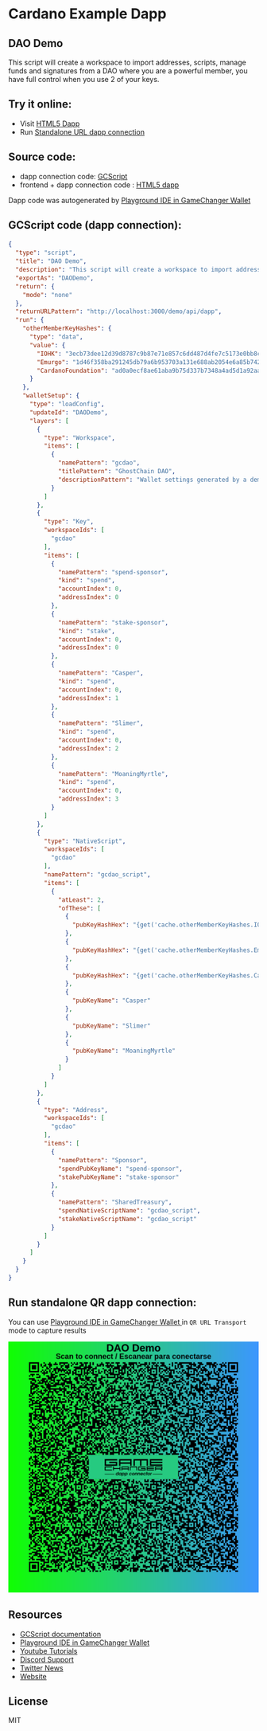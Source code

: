 
# Cardano Example Dapp

## **DAO Demo**

This script will create a workspace to import addresses, scripts, manage funds and signatures from a DAO where you are a powerful member, you have full control when you use 2 of your keys. 


## Try it online: 

-  Visit [HTML5 Dapp](https://raw.githubusercontent.com/GameChangerFinance/gamechanger.wallet/main/examples/DAO%20Demo.html)
-  Run [Standalone URL dapp connection](https://beta-wallet.gamechanger.finance/api/2/run/1-H4sIAAAAAAAAA51V227bMAz9FcEv24Cs8TV2-lZ0lxZbt2HtsIehGGiTjo3akiHJTYMi_z7KuTVNi6F9i0np8FDnkLn37KIj79gzha476408W9vGBT6cfBcfqFUcQlplayU5cVXVRqwCYl43jSg0gSUBYq70jemgIGGVqNtOaSsAUZMxZEbrO_yjBQkzEmUv0QiQKEw9k2B7PihKrVqGctXnFWkSC9UL0A6-U3PSZd-Iltqc9GhIVXDrkBwNJa1Wjbsmh1RvSIRCle5DixtamCNuhu4crxOzanHdoSauzs3de61C171UkrzlJvHr59cfYC25I15lbXc8HjeqgKZSxh5Hvu-PkYHG0NVjhK5ziP0Apyw3cTHw_UKLMzAVGRdfvzqCBT58C01PLnz-_ewLhyMq8jRCoiDEaIpZmqXFNM9SSgPKkrSYIMZZinFJaZEEaUR-nmdFGjPUx7bXM8UYAcaTMkqyHMJpEMYJ5ukUJvk0iVI_giAKaJJlkId-EtMEsiRP4xAnYcAYp6ARpPqkWCBYqw7og09FmQFNAshhmqcJRlHKPOMMYsAEA5iGAMh8gaD04zzMMPSW_IpzaBqyl_yW3YPmGwV4qmRZz7hm33EpOsc9WRpYkOb3-rO983tjMc7WltpVUkJLO4FmBYLaOHkX_uzEOq2gls5d-7benfo9UBWGrK3lzIgZSdLMDEW-YA86mTfmZ5Nvrc-IR97yejnaMmW5ucZ2JM7RUV1zu36evOlI4nvTKWmUZoCbWuImzJ9QFKyKPZdId96xz4HVfG0CjsAjQAs39ASgC78K8BSYzMupBYdIl03dvgIpPES6UCBZrouFdsvrpYDRnnDf2PK3dLnZh88q-ITp_m636E5esF8JjGXaI0-VVzz_NMS7Pl9vhDPHwbufkX37poCioqOntsaR2w1v3i09R_XFl1dr4dXXDzbCPtI3foqdMw7ia50P4vuqsQgPZThZSfSaGbrcmn0wwI-HNR_P1zAH-yf2BuYJ11b8d4RXPPmm14tNkYeuWQM9ssSA-79jwyMsl_8AhXUebpcHAAA)

## Source code:

- dapp connection code: [GCScript](DAO%20Demo.gcscript)
- frontend + dapp connection code : [HTML5 dapp](DAO%20Demo.html)

Dapp code was autogenerated by [Playground IDE in GameChanger Wallet ](https://beta-wallet.gamechanger.finance/playground)

## GCScript code (dapp connection):
```json
{
  "type": "script",
  "title": "DAO Demo",
  "description": "This script will create a workspace to import addresses, scripts, manage funds and signatures from a DAO where you are a powerful member, you have full control when you use 2 of your keys.",
  "exportAs": "DAODemo",
  "return": {
    "mode": "none"
  },
  "returnURLPattern": "http://localhost:3000/demo/api/dapp",
  "run": {
    "otherMemberKeyHashes": {
      "type": "data",
      "value": {
        "IOHK": "3ecb73dee12d39d8787c9b87e71e857c6dd487d4fe7c5173e0bb8c74",
        "Emurgo": "1d46f358ba291245db79a6b953703a131e688ab2054e6a85b742d621",
        "CardanoFoundation": "ad0a0ecf8ae61aba9b75d337b7348a4ad5d1a92aad9d8aeaf04b28d2"
      }
    },
    "walletSetup": {
      "type": "loadConfig",
      "updateId": "DAODemo",
      "layers": [
        {
          "type": "Workspace",
          "items": [
            {
              "namePattern": "gcdao",
              "titlePattern": "GhostChain DAO",
              "descriptionPattern": "Wallet settings generated by a demo script to create a DAO."
            }
          ]
        },
        {
          "type": "Key",
          "workspaceIds": [
            "gcdao"
          ],
          "items": [
            {
              "namePattern": "spend-sponsor",
              "kind": "spend",
              "accountIndex": 0,
              "addressIndex": 0
            },
            {
              "namePattern": "stake-sponsor",
              "kind": "stake",
              "accountIndex": 0,
              "addressIndex": 0
            },
            {
              "namePattern": "Casper",
              "kind": "spend",
              "accountIndex": 0,
              "addressIndex": 1
            },
            {
              "namePattern": "Slimer",
              "kind": "spend",
              "accountIndex": 0,
              "addressIndex": 2
            },
            {
              "namePattern": "MoaningMyrtle",
              "kind": "spend",
              "accountIndex": 0,
              "addressIndex": 3
            }
          ]
        },
        {
          "type": "NativeScript",
          "workspaceIds": [
            "gcdao"
          ],
          "namePattern": "gcdao_script",
          "items": [
            {
              "atLeast": 2,
              "ofThese": [
                {
                  "pubKeyHashHex": "{get('cache.otherMemberKeyHashes.IOHK')}"
                },
                {
                  "pubKeyHashHex": "{get('cache.otherMemberKeyHashes.Emurgo')}"
                },
                {
                  "pubKeyHashHex": "{get('cache.otherMemberKeyHashes.CardanoFoundation')}"
                },
                {
                  "pubKeyName": "Casper"
                },
                {
                  "pubKeyName": "Slimer"
                },
                {
                  "pubKeyName": "MoaningMyrtle"
                }
              ]
            }
          ]
        },
        {
          "type": "Address",
          "workspaceIds": [
            "gcdao"
          ],
          "items": [
            {
              "namePattern": "Sponsor",
              "spendPubKeyName": "spend-sponsor",
              "stakePubKeyName": "stake-sponsor"
            },
            {
              "namePattern": "SharedTreasury",
              "spendNativeScriptName": "gcdao_script",
              "stakeNativeScriptName": "gcdao_script"
            }
          ]
        }
      ]
    }
  }
}
```

## Run standalone QR dapp connection: 

You can use [Playground IDE in GameChanger Wallet ](https://beta-wallet.gamechanger.finance/playground) in `QR URL Transport` mode to capture results

[![This GCScript/URL is too large! make it shorter uploading parts to GCFS. Unable to generate QR code](DAO%20Demo.png)](https://beta-wallet.gamechanger.finance/api/2/run/1-H4sIAAAAAAAAA51V227bMAz9FcEv24Cs8TV2-lZ0lxZbt2HtsIehGGiTjo3akiHJTYMi_z7KuTVNi6F9i0np8FDnkLn37KIj79gzha476408W9vGBT6cfBcfqFUcQlplayU5cVXVRqwCYl43jSg0gSUBYq70jemgIGGVqNtOaSsAUZMxZEbrO_yjBQkzEmUv0QiQKEw9k2B7PihKrVqGctXnFWkSC9UL0A6-U3PSZd-Iltqc9GhIVXDrkBwNJa1Wjbsmh1RvSIRCle5DixtamCNuhu4crxOzanHdoSauzs3de61C171UkrzlJvHr59cfYC25I15lbXc8HjeqgKZSxh5Hvu-PkYHG0NVjhK5ziP0Apyw3cTHw_UKLMzAVGRdfvzqCBT58C01PLnz-_ewLhyMq8jRCoiDEaIpZmqXFNM9SSgPKkrSYIMZZinFJaZEEaUR-nmdFGjPUx7bXM8UYAcaTMkqyHMJpEMYJ5ukUJvk0iVI_giAKaJJlkId-EtMEsiRP4xAnYcAYp6ARpPqkWCBYqw7og09FmQFNAshhmqcJRlHKPOMMYsAEA5iGAMh8gaD04zzMMPSW_IpzaBqyl_yW3YPmGwV4qmRZz7hm33EpOsc9WRpYkOb3-rO983tjMc7WltpVUkJLO4FmBYLaOHkX_uzEOq2gls5d-7benfo9UBWGrK3lzIgZSdLMDEW-YA86mTfmZ5Nvrc-IR97yejnaMmW5ucZ2JM7RUV1zu36evOlI4nvTKWmUZoCbWuImzJ9QFKyKPZdId96xz4HVfG0CjsAjQAs39ASgC78K8BSYzMupBYdIl03dvgIpPES6UCBZrouFdsvrpYDRnnDf2PK3dLnZh88q-ITp_m636E5esF8JjGXaI0-VVzz_NMS7Pl9vhDPHwbufkX37poCioqOntsaR2w1v3i09R_XFl1dr4dXXDzbCPtI3foqdMw7ia50P4vuqsQgPZThZSfSaGbrcmn0wwI-HNR_P1zAH-yf2BuYJ11b8d4RXPPmm14tNkYeuWQM9ssSA-79jwyMsl_8AhXUebpcHAAA)

## Resources
- [GCScript documentation](https://beta-wallet.gamechanger.finance/doc/api/v2/api.html)
- [Playground IDE in GameChanger Wallet ](https://beta-wallet.gamechanger.finance/playground)
- [Youtube Tutorials](https://www.youtube.com/@gamechanger.finance)
- [Discord Support](https://discord.gg/vpbfyRaDKG)
- [Twitter News](https://twitter.com/GameChangerOk)
- [Website](https://gamechanger.finance)

## License
MIT 
    
